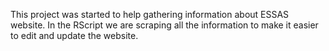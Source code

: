 This project was started to help gathering information about ESSAS website. 
In the RScript we are scraping all the information to make it easier to edit and update the website.
